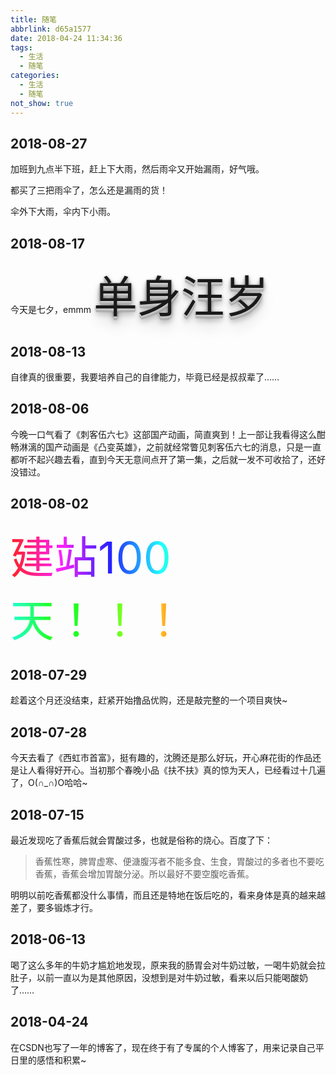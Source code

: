 ```yaml
---
title: 随笔
abbrlink: d65a1577
date: 2018-04-24 11:34:36
tags:
  - 生活
  - 随笔
categories:
  - 生活
  - 随笔
not_show: true
---
```

## 2018-08-27

加班到九点半下班，赶上下大雨，然后雨伞又开始漏雨，好气哦。

都买了三把雨伞了，怎么还是漏雨的货！

伞外下大雨，伞内下小雨。

## 2018-08-17

今天是七夕，emmm
<span style="text-shadow: 0 1px 0 #ccc,0 2px 0 #c9c9c9,0 3px 0 #bbb,0 4px 0 #b9b9b9,0 5px 0 #aaa,0 6px 1px rgba(0,0,0,.1),0 0 5px rgba(0,0,0,.1),0 1px 3px rgba(0,0,0,.3),0 3px 5px rgba(0,0,0,.2),0 5px 10px rgba(0,0,0,.25),0 10px 10px rgba(0,0,0,.2),0 20px 20px rgba(0,0,0,.15);font-size:5em">单身汪岁</span>

## 2018-08-13

自律真的很重要，我要培养自己的自律能力，毕竟已经是叔叔辈了……

## 2018-08-06

今晚一口气看了《刺客伍六七》这部国产动画，简直爽到！上一部让我看得这么酣畅淋漓的国产动画是《凸变英雄》，之前就经常瞥见刺客伍六七的消息，只是一直都听不起兴趣去看，直到今天无意间点开了第一集，之后就一发不可收拾了，还好没错过。

## 2018-08-02

<span style="background-image:-webkit-gradient( linear, left top, right top, color-stop(0, #f22), color-stop(0.15, #f2f), color-stop(0.3, #22f), color-stop(0.45, #2ff), color-stop(0.6, #2f2),color-stop(0.75, #2f2), color-stop(0.9, #ff2), color-stop(1, #f22) );color:transparent;-webkit-background-clip: text;font-size:5em;">建站100天！！！</span>

## 2018-07-29

趁着这个月还没结束，赶紧开始撸品优购，还是敲完整的一个项目爽快~

## 2018-07-28

今天去看了《西虹市首富》，挺有趣的，沈腾还是那么好玩，开心麻花街的作品还是让人看得好开心。当初那个春晚小品《扶不扶》真的惊为天人，已经看过十几遍了，O(∩_∩)O哈哈~

## 2018-07-15

最近发现吃了香蕉后就会胃酸过多，也就是俗称的烧心。百度了下：

>香蕉性寒，脾胃虚寒、便溏腹泻者不能多食、生食，胃酸过的多者也不要吃香蕉，香蕉会增加胃酸分泌。所以最好不要空腹吃香蕉。

明明以前吃香蕉都没什么事情，而且还是特地在饭后吃的，看来身体是真的越来越差了，要多锻炼才行。

## 2018-06-13

喝了这么多年的牛奶才尴尬地发现，原来我的肠胃会对牛奶过敏，一喝牛奶就会拉肚子，以前一直以为是其他原因，没想到是对牛奶过敏，看来以后只能喝酸奶了……

## 2018-04-24

在CSDN也写了一年的博客了，现在终于有了专属的个人博客了，用来记录自己平日里的感悟和积累~